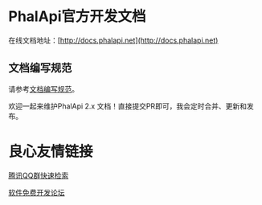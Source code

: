 # PhalApi官方开发文档

在线文档地址：[http://docs.phalapi.net](http://docs.phalapi.net)

## 文档编写规范

请参考[文档编写规范](http://git.oschina.net/dogstar/phalapi-wiki/blob/master/guide.md)。

欢迎一起来维护PhalApi 2.x 文档！直接提交PR即可，我会定时合并、更新和发布。



 # 良心友情链接

[腾讯QQ群快速检索](http://u.720life.cn/s/8cf73f7c)

[软件免费开发论坛](http://u.720life.cn/s/bbb01dc0)